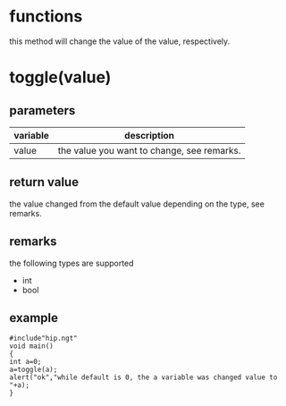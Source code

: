 # functions

this method will change the value of the value, respectively.

# toggle(value)
## parameters
variable | description
---|---
value | the value you want to change, see remarks.

## return value

the value changed from the default value depending on the type, see remarks.

## remarks

the following types are supported
* int
* bool

## example

```
#include"hip.ngt"
void main()
{
int a=0;
a=toggle(a);
alert("ok","while default is 0, the a variable was changed value to "+a);
}
```